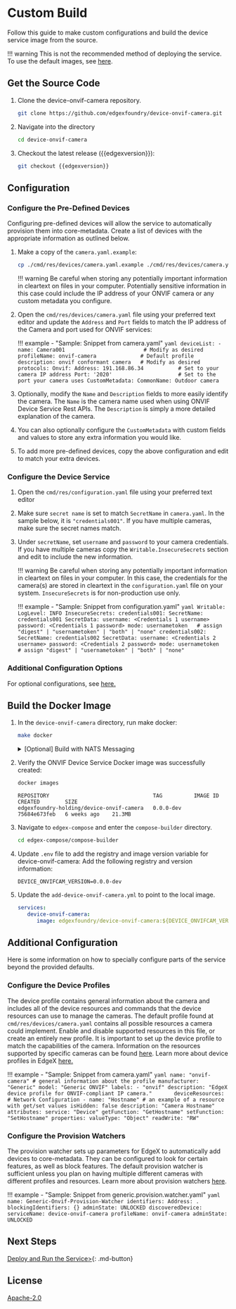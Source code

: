 # Custom Build

Follow this guide to make custom configurations and build the device service image from the source.

!!! warning
      This is not the recommended method of deploying the service. To use the default images, see [here](./deployment.md).

## Get the Source Code

1. Clone the device-onvif-camera repository.
   ```bash
   git clone https://github.com/edgexfoundry/device-onvif-camera.git
   ```
   
2. Navigate into the directory
   ```bash
   cd device-onvif-camera
   ```

3. Checkout the latest release ({{edgexversion}}):
   ```bash
   git checkout {{edgexversion}}
   ```

## Configuration

### Configure the Pre-Defined Devices

Configuring pre-defined devices will allow the service to automatically provision them into core-metadata. Create a list of devices with the appropriate information as outlined below.

1. Make a copy of the `camera.yaml.example`:  
   ```bash
   cp ./cmd/res/devices/camera.yaml.example ./cmd/res/devices/camera.yaml
   ```

    !!! warning
        Be careful when storing any potentially important information in cleartext on files in your computer. Potentially sensitive information in this case could include the IP address of your ONVIF camera or any custom metadata you configure.

2. Open the `cmd/res/devices/camera.yaml` file using your preferred text editor and update the `Address` and `Port` fields to match the IP address of the Camera and port used for ONVIF services:
    
    !!! example - "Sample: Snippet from camera.yaml"
        ```yaml
        deviceList:
        - name: Camera001                         # Modify as desired
           profileName: onvif-camera              # Default profile
           description: onvif conformant camera   # Modify as desired
           protocols:
              Onvif:
                 Address: 191.168.86.34           # Set to your camera IP address
                 Port: '2020'                     # Set to the port your camera uses
              CustomMetadata:
                 CommonName: Outdoor camera
        ```

3. Optionally, modify the `Name` and `Description` fields to more easily identify the camera. The `Name` is the camera name used when using ONVIF Device Service Rest APIs. The `Description` is simply a more detailed explanation of the camera.
4. You can also optionally configure the `CustomMetadata` with custom fields and values to store any extra information you would like.

5. To add more pre-defined devices, copy the above configuration and edit to match your extra devices.


### Configure the Device Service
1. Open the `cmd/res/configuration.yaml` file using your preferred text editor

2. Make sure `secret name` is set to match `SecretName` in `camera.yaml`. In the sample below, it is `"credentials001"`. If you have multiple cameras, make sure the secret names match.
 
3. Under `secretName`, set `username` and `password` to your camera credentials. If you have multiple cameras copy the `Writable.InsecureSecrets` section and edit to include the new information.

    !!! warning
        Be careful when storing any potentially important information in cleartext on files in your computer. In this case, the credentials for the camera(s) are stored in cleartext in the `configuration.yaml` file on your system.
        `InsecureSecrets` is for non-production use only.

    !!! example - "Sample: Snippet from configuration.yaml"
        ```yaml
        Writable:
        LogLevel: INFO
        InsecureSecrets:
           credentials001:
              SecretName: credentials001
              SecretData:
                 username: <Credentials 1 username>
                 password: <Credentials 1 password>
                 mode: usernametoken   # assign "digest" | "usernametoken" | "both" | "none"
           credentials002:
              SecretName: credentials002
              SecretData:
                 username: <Credentials 2 username>
                 password: <Credentials 2 password>
                 mode: usernametoken    # assign "digest" | "usernametoken" | "both" | "none"
        ```

### Additional Configuration Options
For optional configurations, see [here.](#additional-configuration)

## Build the Docker Image

1. In the `device-onvif-camera` directory, run make docker:
      ```bash
      make docker
      ```
      <details>
      <summary>[Optional] Build with NATS Messaging</summary>
            Currently, the NATS Messaging capability (NATS MessageBus) is opt-in at build time. This means that the published Docker image and Snaps do not include the NATS messaging capability. To build the docker image using NATS, run make docker-nats:
            ```bash
            make docker-nats
            ```
            See [Compose Builder](https://github.com/edgexfoundry/edgex-compose/tree/{{edgexversion}}/compose-builder#gen) `nat-bus` option to generate compose file for NATS and local dev images.
      </details>

2. Verify the ONVIF Device Service Docker image was successfully created:
      ```bash
      docker images
      ```
      ```docker
      REPOSITORY                                 TAG          IMAGE ID       CREATED        SIZE
      edgexfoundry-holding/device-onvif-camera   0.0.0-dev    75684e673feb   6 weeks ago    21.3MB
      ```   

3. Navigate to `edgex-compose` and enter the `compose-builder` directory.     
      ```bash
      cd edgex-compose/compose-builder
   ```

4. Update `.env` file to add the registry and image version variable for device-onvif-camera:
      Add the following registry and version information:
      ```env
      DEVICE_ONVIFCAM_VERSION=0.0.0-dev
      ```

5. Update the `add-device-onvif-camera.yml` to point to the local image.
      ```yml
      services:
         device-onvif-camera:
            image: edgexfoundry/device-onvif-camera:${DEVICE_ONVIFCAM_VERSION}
      ```

## Additional Configuration

Here is some information on how to specially configure parts of the service beyond the provided defaults.  

### Configure the Device Profiles

The device profile contains general information about the camera and includes all of the device resources and commands that the device resources can use to manage the cameras. The default profile found at `cmd/res/devices/camera.yaml` contains all possible resources a camera could implement. Enable and disable supported resources in this file, or create an entirely new profile. It is important to set up the device profile to match the capabilities of the camera. Information on the resources supported by specific cameras can be found [here](../supplementary-info/ONVIF-protocol.md#tested-onvif-cameras). Learn more about device profiles in EdgeX [here.](../../../../profile/Ch-DeviceProfile)

!!! example - "Sample: Snippet from camera.yaml"
       ```yaml
       name: "onvif-camera" # general information about the profile
       manufacturer:  "Generic"
       model: "Generic ONVIF"
       labels:
         - "onvif"
       description: "EdgeX device profile for ONVIF-compliant IP camera."      
       deviceResources:
         # Network Configuration
         - name: "Hostname" # an example of a resource with get/set values
           isHidden: false
           description: "Camera Hostname"
           attributes:
             service: "Device"
             getFunction: "GetHostname"
             setFunction: "SetHostname"
           properties:
             valueType: "Object"
             readWrite: "RW"
       ```

### Configure the Provision Watchers

The provision watcher sets up parameters for EdgeX to automatically add devices to core-metadata. They can be configured to look for certain features, as well as block features. The default provision watcher is sufficient unless you plan on having multiple different cameras with different profiles and resources. Learn more about provision watchers [here](../../../../core/metadata/Ch-Metadata.md#provision-watcher).
 
!!! example - "Sample: Snippet from generic.provision.watcher.yaml"
    ```yaml
    name: Generic-Onvif-Provision-Watcher
    identifiers:
      Address: .
    blockingIdentifiers: {}
    adminState: UNLOCKED
    discoveredDevice:
        serviceName: device-onvif-camera
        profileName: onvif-camera
        adminState: UNLOCKED
    ```

## Next Steps
[Deploy and Run the Service>](./deployment.md){: .md-button}

## License

[Apache-2.0](https://github.com/edgexfoundry-holding/device-onvif-camera/blob/{{edgexversion}}/LICENSE)
